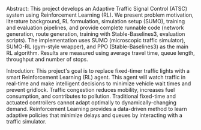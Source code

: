 Abstract:
This project develops an Adaptive Traffic Signal Control (ATSC) system using Reinforcement Learning (RL). We present problem motivation, literature background, RL formulation, simulation setup (SUMO), training and evaluation pipelines, and provide complete runnable code (network generation, route generation, training with Stable-Baselines3, evaluation scripts). 
The implementation uses SUMO (microscopic traffic simulator), SUMO-RL (gym-style wrapper), and PPO (Stable-Baselines3) as the main RL algorithm. Results are measured using average travel time, queue length, throughput and number of stops.


Introdution:
This project's goal is to replace fixed-timer traffic lights with a smart Reinforcement Learning (RL) agent. 
This agent will watch traffic in real-time and make intelligent decisions to minimize vehicle wait times and prevent gridlock.
Traffic congestion reduces mobility, increases fuel consumption, and contributes to pollution. Traditional fixed-time and actuated controllers cannot adapt optimally to dynamically-changing demand. 
Reinforcement Learning provides a data-driven method to learn adaptive policies that minimize delays and queues by interacting with a traffic simulator.
